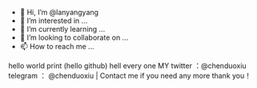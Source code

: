 - 👋 Hi, I’m @lanyangyang
- 👀 I’m interested in ...
- 🌱 I’m currently learning ...
- 💞️ I’m looking to collaborate on ...
- 📫 How to reach me ...

<!---
lanyangyang is a ✨ special ✨ repository because its `README.md` (this file) appears on your GitHub profile.
You can click the Preview link to take a look at your changes.
--->
hello world 
print (hello github)
hell every one
MY twitter ：@chenduoxiu
telegram ： @chenduoxiu |
Contact me if you need any more thank you！
